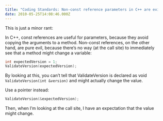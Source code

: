 ```yaml
---
title: "Coding Standards: Non-const reference parameters in C++ are evil"
date: 2010-05-25T14:08:46.000Z
---
```

This is just a minor rant:

In C++, const references are useful for parameters, because they avoid copying the arguments to a method. Non-const references, on the other hand, are pure evil, because there’s no way (at the call site) to immediately see that a method might change a variable:

```c++
int expectedVersion = 1;
ValidateVersion(expectedVersion);
```

By looking at this, you can’t tell that ValidateVersion is declared as void `ValidateVersion(int &version)` and might actually change the value.

Use a pointer instead:

```c++
ValidateVersion(&expectedVersion);
```

Then, when I’m looking at the call site, I have an expectation that the value might change.
